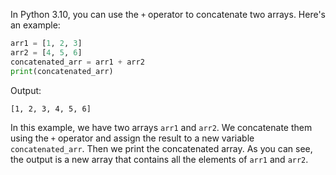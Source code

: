 In Python 3.10, you can use the `+` operator to concatenate two arrays. Here's an example:

```python
arr1 = [1, 2, 3]
arr2 = [4, 5, 6]
concatenated_arr = arr1 + arr2
print(concatenated_arr)
```

Output:

```
[1, 2, 3, 4, 5, 6]
```

In this example, we have two arrays `arr1` and `arr2`. We concatenate them using the `+` operator and assign the result to a new variable `concatenated_arr`. Then we print the concatenated array. As you can see, the output is a new array that contains all the elements of `arr1` and `arr2`.